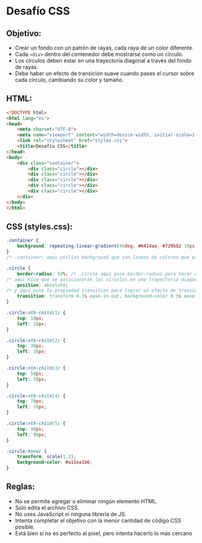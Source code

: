 # Desafío CSS

## Objetivo:

- Crear un fondo con un patrón de rayas, cada raya de un color diferente.
- Cada `<div>` dentro del contenedor debe mostrarse como un círculo.
- Los círculos deben estar en una trayectoria diagonal a través del fondo de rayas.
- Debe haber un efecto de transición suave cuando pases el cursor sobre cada círculo, cambiando su color y tamaño.

## HTML:

```html
<!DOCTYPE html>
<html lang="es">
<head>
    <meta charset="UTF-8">
    <meta name="viewport" content="width=device-width, initial-scale=1.0">
    <link rel="stylesheet" href="styles.css">
    <title>Desafío CSS</title>
</head>
<body>
    <div class="container">
        <div class="circle"></div>
        <div class="circle"></div>
        <div class="circle"></div>
        <div class="circle"></div>
        <div class="circle"></div>
    </div>
</body>
</html>
```

## CSS (styles.css):

```css
.container {
    background: repeating-linear-gradient(45deg, #6414aa, #720b82 10px, #b82e04 10px, #b94f09 20px);
}
/* .container: aqui utilizo background que son lineas de colores que estan en el fondo del contenedor. Cada color se representará como una raya en el patrón. */

.circle {
    border-radius: 50%; /* .circle aqui puse border-radius para hacer que los <div> se muestren como circulitos miamsi de piu */
/* aqui hice que se posicionaran los círculos en una trayectoria diagonal */
    position: absolute;
/* y aqui puse la propiedad transition para lograr un efecto de transicion suave al pasar el cursor sobre cada circulo */
    transition: transform 0.3s ease-in-out, background-color 0.3s ease-in-out;
}

.circle:nth-child(1) {
    top: 10px;
    left: 10px;
}

.circle:nth-child(2) {
    top: 30px;
    left: 30px;
}

.circle:nth-child(3) {
    top: 50px;
    left: 50px;
}

.circle:nth-child(4) {
    top: 70px;
    left: 70px;
}

.circle:nth-child(5) {
    top: 90px;
    left: 90px;
}

.circle:hover {
    transform: scale(1.2);
    background-color: #a11ea1b6;
}
```

## Reglas:

- No se permite agregar o eliminar ningún elemento HTML.
- Solo edita el archivo CSS.
- No uses JavaScript ni ninguna librería de JS.
- Intenta completar el objetivo con la menor cantidad de código CSS posible.
- Está bien si no es perfecto al pixel, pero intenta hacerlo lo más cercano
